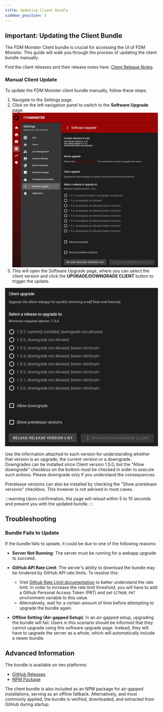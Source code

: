 ```yaml
---
title: Updating Client Bundle
sidebar_position: 3
---
```


## Important: Updating the Client Bundle

The FDM Monster Client bundle is crucial for accessing the UI of FDM Monster. This guide will walk you through the
process of updating the client bundle manually.

Find the client releases and their release notes
here: [Client Release Notes](https://github.com/fdm-monster/fdm-monster-client/releases).

### Manual Client Update

To update the FDM Monster client bundle manually, follow these steps:

1) Navigate to the Settings page.
2) Click on the left navigation panel to switch to the **Software Upgrade** page.
   ![Screenshot of the Help page with the UPDATE CLIENT button highlighted](../images/2-software-upgrade-page.png)
3) This will open the Software Upgrade page, where you can select the client version and click the **UPGRADE/DOWNGRADE
   CLIENT**
   button to trigger the update.

![Screenshot with a list of available client versions](../images/2-software-upgrade-list.png)

Use the information attached to each version for understanding whether that version is an upgrade, the current version
or a downgrade.
Downgrades can be installed since Client version 1.5.0, but the "Allow downgrade" checkbox on the bottom must be checked
in order to execute such actions.
Please downgrade only if you understand the consequences.

Prerelease versions can also be installed by checking the "Show prerelease versions" checkbox. This however is not
advised in most cases.

:::warning
Upon confirmation, the page will reload within 5 to 10 seconds and present you with the updated bundle.
:::

## Troubleshooting

### Bundle Fails to Update

If the bundle fails to update, it could be due to one of the following reasons:

- **Server Not Running**: The server must be running for a webapp upgrade to succeed.
- **GitHub API Rate Limit**: The server's ability to download the bundle may be hindered by GitHub API rate limits. To
  resolve this:
  - Visit [Github Rate Limit documentation](https://docs.github.com/en/rest/using-the-rest-api/rate-limits-for-the-rest-api?apiVersion=2022-11-28)
  to better understand the rate limit. In order to increase the rate limit threshold, you will have to add a Github
  Personal Access Token (PAT) and set `GITHUB_PAT` environment variable to this value.
  - Alternatively, wait for a certain amount of time before attempting to upgrade the bundle again.

- **Offline Setting (Air-gapped Setup)**: In an air-gapped setup, upgrading the bundle will fail. Users in this scenario
  should be informed that they cannot upgrade using this software upgrade page. Instead, they will have to upgrade the
  server as a whole,
  which will automatically include a newer bundle.

## Advanced Information

The bundle is available on two platforms:

- [GitHub Releases](https://github.com/fdm-monster/fdm-monster-client/releases)
- [NPM Package](https://www.npmjs.com/package/@fdm-monster/client)

The client bundle is also included as an NPM package for air-gapped installations, serving as an offline fallback.
Alternatively, and most commonly applied, the bundle is verified, downloaded, and extracted from GitHub during startup.
